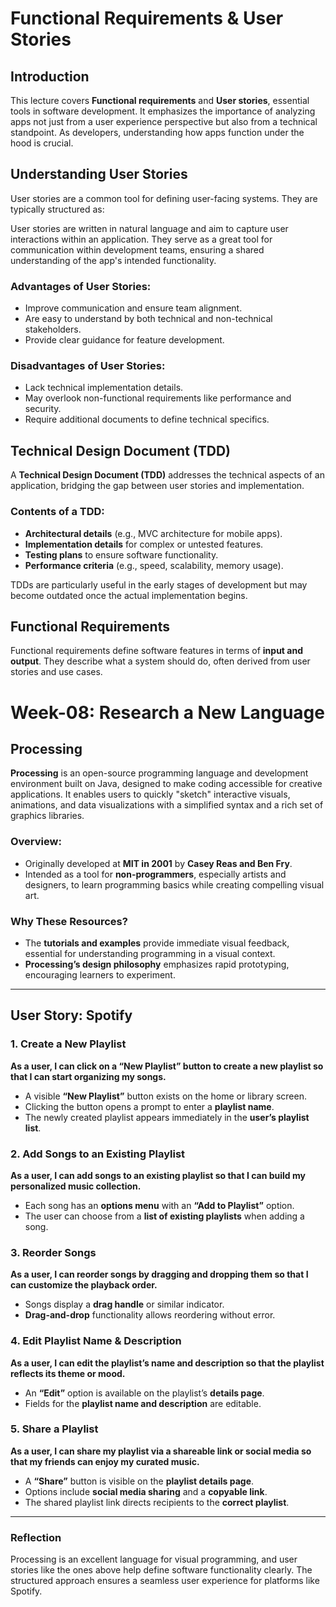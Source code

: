 # Functional Requirements & User Stories

## Introduction
This lecture covers **Functional requirements** and **User stories**, essential tools in software development. It emphasizes the importance of analyzing apps not just from a user experience perspective but also from a technical standpoint. As developers, understanding how apps function under the hood is crucial.

## Understanding User Stories
User stories are a common tool for defining user-facing systems. They are typically structured as:

User stories are written in natural language and aim to capture user interactions within an application. They serve as a great tool for communication within development teams, ensuring a shared understanding of the app's intended functionality.

### Advantages of User Stories:
- Improve communication and ensure team alignment.
- Are easy to understand by both technical and non-technical stakeholders.
- Provide clear guidance for feature development.

### Disadvantages of User Stories:
- Lack technical implementation details.
- May overlook non-functional requirements like performance and security.
- Require additional documents to define technical specifics.

## Technical Design Document (TDD)
A **Technical Design Document (TDD)** addresses the technical aspects of an application, bridging the gap between user stories and implementation.

### Contents of a TDD:
- **Architectural details** (e.g., MVC architecture for mobile apps).
- **Implementation details** for complex or untested features.
- **Testing plans** to ensure software functionality.
- **Performance criteria** (e.g., speed, scalability, memory usage).

TDDs are particularly useful in the early stages of development but may become outdated once the actual implementation begins.

## Functional Requirements
Functional requirements define software features in terms of **input and output**. They describe what a system should do, often derived from user stories and use cases.

# Week-08: Research a New Language

## Processing

**Processing** is an open-source programming language and development environment built on Java, designed to make coding accessible for creative applications. It enables users to quickly "sketch" interactive visuals, animations, and data visualizations with a simplified syntax and a rich set of graphics libraries. 

### Overview:
- Originally developed at **MIT in 2001** by **Casey Reas and Ben Fry**.
- Intended as a tool for **non-programmers**, especially artists and designers, to learn programming basics while creating compelling visual art.

### Why These Resources?
- The **tutorials and examples** provide immediate visual feedback, essential for understanding programming in a visual context.
- **Processing’s design philosophy** emphasizes rapid prototyping, encouraging learners to experiment.

---

## User Story: Spotify

### 1. Create a New Playlist
**As a user, I can click on a “New Playlist” button to create a new playlist so that I can start organizing my songs.**
- A visible **“New Playlist”** button exists on the home or library screen.
- Clicking the button opens a prompt to enter a **playlist name**.
- The newly created playlist appears immediately in the **user’s playlist list**.

### 2. Add Songs to an Existing Playlist
**As a user, I can add songs to an existing playlist so that I can build my personalized music collection.**
- Each song has an **options menu** with an **“Add to Playlist”** option.
- The user can choose from a **list of existing playlists** when adding a song.

### 3. Reorder Songs
**As a user, I can reorder songs by dragging and dropping them so that I can customize the playback order.**
- Songs display a **drag handle** or similar indicator.
- **Drag-and-drop** functionality allows reordering without error.

### 4. Edit Playlist Name & Description
**As a user, I can edit the playlist’s name and description so that the playlist reflects its theme or mood.**
- An **“Edit”** option is available on the playlist’s **details page**.
- Fields for the **playlist name and description** are editable.

### 5. Share a Playlist
**As a user, I can share my playlist via a shareable link or social media so that my friends can enjoy my curated music.**
- A **“Share”** button is visible on the **playlist details page**.
- Options include **social media sharing** and a **copyable link**.
- The shared playlist link directs recipients to the **correct playlist**.

---

### Reflection
Processing is an excellent language for visual programming, and user stories like the ones above help define software functionality clearly. The structured approach ensures a seamless user experience for platforms like Spotify.
